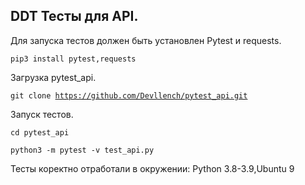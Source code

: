 <h2>DDT Тесты для API.</h2>

Для запуска тестов должен быть установлен Pytest и requests.

<code>pip3 install pytest,requests</code>

Загрузка pytest_api.

<code>git clone https://github.com/Devllench/pytest_api.git</code>

Запуск тестов.

<code>cd pytest_api</code>

<code>python3 -m pytest -v test_api.py</code>

Тесты коректно отработали в окружении:
Python 3.8-3.9,Ubuntu 9
